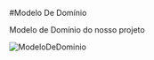 #Modelo De Domínio

Modelo de Domínio do nosso projeto

![ModeloDeDominio](https://github.com/ppads-2024s1-g12/Projeto-Tomaz/assets/111023379/b4a7b99c-1c1a-4bfa-b082-03f9cb1c4726)
